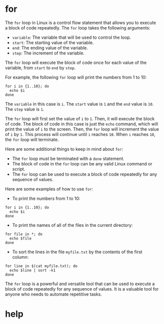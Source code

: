 # for

The `for` loop in Linux is a control flow statement that allows you to execute a block of code repeatedly. The `for` loop takes the following arguments:

* `variable`: The variable that will be used to control the loop.
* `start`: The starting value of the variable.
* `end`: The ending value of the variable.
* `step`: The increment of the variable.

The `for` loop will execute the block of code once for each value of the variable, from `start` to `end` by `step`.

For example, the following `for` loop will print the numbers from 1 to 10:

```
for i in {1..10}; do
  echo $i
done
```

The `variable` in this case is `i`. The `start` value is `1` and the `end` value is `10`. The `step` value is `1`.

The `for` loop will first set the value of `i` to `1`. Then, it will execute the block of code. The block of code in this case is just the `echo` command, which will print the value of `i` to the screen. Then, the `for` loop will increment the value of `i` by `1`. This process will continue until `i` reaches `10`. When `i` reaches `10`, the `for` loop will terminate.

Here are some additional things to keep in mind about `for`:

* The `for` loop must be terminated with a `done` statement.
* The block of code in the `for` loop can be any valid Linux command or script.
* The `for` loop can be used to execute a block of code repeatedly for any sequence of values.

Here are some examples of how to use `for`:

* To print the numbers from 1 to 10:
```
for i in {1..10}; do
  echo $i
done
```
* To print the names of all of the files in the current directory:
```
for file in *; do
  echo $file
done
```
* To sort the lines in the file `myfile.txt` by the contents of the first column:
```
for line in $(cat myfile.txt); do
  echo $line | sort -k1
done
```

The `for` loop is a powerful and versatile tool that can be used to execute a block of code repeatedly for any sequence of values. It is a valuable tool for anyone who needs to automate repetitive tasks.





# help 

```

```

